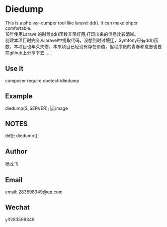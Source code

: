Diedump
============================
This is a php var-dumper tool like laravel dd(). It can make phper comfortable. <br>
18年使用Laravel的时候dd()函数非常好用,打印出来的信息比较清晰。  <br>
创建本项目时完全从laravel中提取代码，没想到时过境迁，Symfony已有dd()函数，本项目也年久失修，本来项目已经没有存在价值，但程序员的青春和意志也要在github上分享下去......

Use It
-------------------
composer require doetech/diedump

Example
------------
diedump($_SERVER);
![image](https://github.com/doetech/diedump/blob/master/example.jpg)

NOTES
------------
<del>dd();</del> diedump();

Author 
------------
杨龙飞

Email
------------
email: 283598349@qq.com

Wechat
------------
ylf283598349






